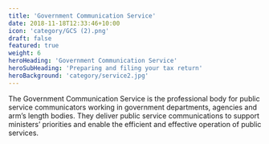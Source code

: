 ```yaml
---
title: 'Government Communication Service'
date: 2018-11-18T12:33:46+10:00
icon: 'category/GCS (2).png'
draft: false
featured: true
weight: 6
heroHeading: 'Government Communication Service'
heroSubHeading: 'Preparing and filing your tax return'
heroBackground: 'category/service2.jpg'
---
```


The Government Communication Service is the professional body for public service communicators working in government departments, agencies and arm’s length bodies. They deliver public service communications to support ministers’ priorities and enable the efficient and effective operation of public services.

